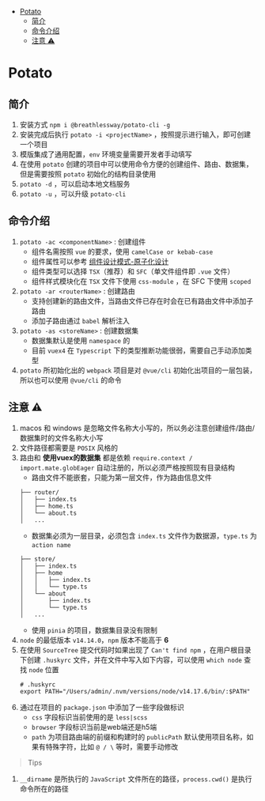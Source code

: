 <!-- START doctoc generated TOC please keep comment here to allow auto update -->
<!-- DON'T EDIT THIS SECTION, INSTEAD RE-RUN doctoc TO UPDATE -->

- [Potato](#potato)
  - [简介](#%E7%AE%80%E4%BB%8B)
  - [命令介绍](#%E5%91%BD%E4%BB%A4%E4%BB%8B%E7%BB%8D)
  - [注意 ⚠️](#%E6%B3%A8%E6%84%8F-)

<!-- END doctoc generated TOC please keep comment here to allow auto update -->

# Potato

## 简介

1. 安装方式 `npm i @breathlessway/potato-cli -g`
2. 安装完成后执行 `potato -i <projectName>`  ，按照提示进行输入，即可创建一个项目
3. 模版集成了通用配置，`env` 环境变量需要开发者手动填写
4. 在使用 `potato` 创建的项目中可以使用命令方便的创建组件、路由、数据集，但是需要按照 `potato` 初始化的结构目录使用
5. `potato -d` ，可以启动本地文档服务
6. `potato -u` ，可以升级 `potato-cli`

## 命令介绍

1. `potato -ac <componentName>` : 创建组件
   - 组件名需按照 `vue` 的要求，使用 `camelCase or kebab-case`
   - 组件属性可以参考 [组件设计模式-原子化设计](https://atomicdesign.bradfrost.com/table-of-contents/)
   - 组件类型可以选择 `TSX`（推荐）和 `SFC`（单文件组件即 `.vue` 文件）
   - 组件样式模块化在 `TSX` 文件下使用 `css-module` ，在 SFC 下使用 `scoped`
2. `potato -ar <routerName>` : 创建路由
   - 支持创建新的路由文件，当路由文件已存在时会在已有路由文件中添加子路由
   - 添加子路由通过 `babel` 解析注入
3. `potato -as <storeName>` : 创建数据集
   - 数据集默认是使用 `namespace` 的
   - 目前 `vuex4` 在 `Typescript` 下的类型推断功能很弱，需要自己手动添加类型
4. `potato` 所初始化出的 `webpack` 项目是对 `@vue/cli` 初始化出项目的一层包装，所以也可以使用 `@vue/cli` 的命令

## 注意 ⚠️

1. macos 和 windows 是忽略文件名称大小写的，所以务必注意创建组件/路由/数据集时的文件名称大小写
2. 文件路径都需要是 `POSIX` 风格的
3. 路由和 **使用vuex的数据集** 都是依赖 `require.context / import.mate.globEager` 自动注册的，所以必须严格按照现有目录结构
   - 路由文件不能嵌套，只能为第一层文件，作为路由信息文件
   ```
   ├── router/
   │   ├── index.ts
   │   ├── home.ts
   │   └── about.ts
   │   ...
   ```
   - 数据集必须为一层目录，必须包含 `index.ts` 文件作为数据源，`type.ts` 为 `action name`
   ```
   ├── store/
   │   ├── index.ts
   │   ├── home
   │   │   ├── index.ts
   │   │   └── type.ts
   │   └── about
   │       ├── index.ts
   │       └── type.ts
   │   ...
   ```
   - 使用 `pinia` 的项目，数据集目录没有限制
4. `node` 的最低版本 `v14.14.0`，`npm` 版本不能高于 **6**
5. 在使用 `SourceTree` 提交代码时如果出现了 `Can't find npm` ，在用户根目录下创建 `.huskyrc` 文件，并在文件中写入如下内容，可以使用 `which node` 查找 `node` 位置
   ```
   # .huskyrc
   export PATH="/Users/admin/.nvm/versions/node/v14.17.6/bin/:$PATH"
   ```
6. 通过在项目的 `package.json` 中添加了一些字段做标识
   - `css` 字段标识当前使用的是 `less|scss`
   - `browser` 字段标识当前是web端还是h5端
   - `path` 为项目路由端的前缀和构建时的 `publicPath` 默认使用项目名称，如果有特殊字符，比如 `@ / \` 等时，需要手动修改

> Tips

1. `__dirname` 是所执行的 `JavaScript` 文件所在的路径，`process.cwd()` 是执行命令所在的路径
